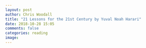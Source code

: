 ```yaml
---
layout: post
author: Chris Woodall
title: "21 Lessons for the 21st Century by Yuval Noah Harari"
date: 2018-10-28 15:05
comments: false
categories: reading
image:
---
```

